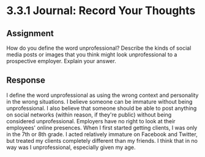 # 3.3.1 Journal: Record Your Thoughts

## Assignment

How do you define the word unprofessional? Describe the kinds of social media
posts or images that you think might look unprofessional to a prospective
employer. Explain your answer.

## Response

I define the word unprofessional as using the wrong context and personality in
the wrong situations. I believe someone can be immature without being
unprofessional. I also believe that someone should be able to post anything
on social networks (within reason, if they're public) without being considered
unprofessional. Employers have no right to look at their employees' online
presences. When I first started getting clients, I was only in the 7th or 8th
grade. I acted relatively immature on Facebook and Twitter, but treated my
clients completely different than my friends. I think that in no way was I
unprofessional, especially given my age.

